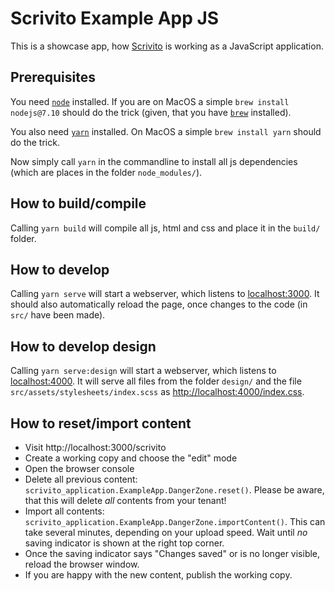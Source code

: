 # Scrivito Example App JS

This is a showcase app, how [Scrivito](https://scrivito.com) is working as a JavaScript application.

## Prerequisites

You need [`node`](https://nodejs.org/en/) installed. If you are on MacOS a simple `brew install nodejs@7.10` should do the trick (given, that you have [`brew`](https://brew.sh) installed).

You also need [`yarn`](https://yarnpkg.com/lang/en/) installed. On MacOS a simple `brew install yarn` should do the trick.

Now simply call `yarn` in the commandline to install all js dependencies (which are places in the folder `node_modules/`).

## How to build/compile

Calling `yarn build` will compile all js, html and css and place it in the `build/` folder.

## How to develop

Calling `yarn serve` will start a webserver, which listens to [localhost:3000](http://localhost:3000/). It should also automatically reload the page, once changes to the code (in `src/` have been made).

## How to develop design

Calling `yarn serve:design` will start a webserver, which listens to [localhost:4000](http://localhost:4000/). It will serve all files from the folder `design/` and the file `src/assets/stylesheets/index.scss` as [http://localhost:4000/index.css](http://localhost:4000/index.css).

## How to reset/import content

* Visit http://localhost:3000/scrivito
* Create a working copy and choose the "edit" mode
* Open the browser console
* Delete all previous content: `scrivito_application.ExampleApp.DangerZone.reset()`. Please be aware, that this will delete _all_ contents from your tenant!
* Import all contents: `scrivito_application.ExampleApp.DangerZone.importContent()`. This can take several minutes, depending on your upload speed. Wait until _no_ saving indicator is shown at the right top corner.
* Once the saving indicator says "Changes saved" or is no longer visible, reload the browser window.
* If you are happy with the new content, publish the working copy.
